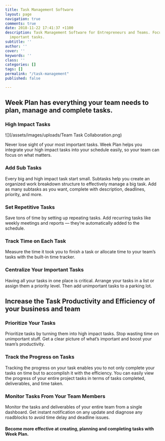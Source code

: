 ```yaml
---
title: Task Management Software
layout: page
navigation: true
comments: true
date: 2018-11-22 17:41:37 +1100
description: Task Management Software for Entrepreneurs and Teams. Focus and complete
  important tasks.
subtitle: ''
author: ''
cover: ''
keywords: ''
class: ''
categories: []
tags: []
permalink: "/task-management"
published: false

---
```

## Week Plan has everything your team needs to plan, manage and complete tasks.

### **High Impact Tasks**

![](/assets/images/uploads/Team Task Collaboration.png)

Never lose sight of your most important tasks. Week Plan helps you integrate your high impact tasks into your schedule easily, so your team can focus on what matters.

### **Add Sub Tasks**

Every big and high impact task start small. Subtasks help you create an organized work breakdown structure to effectively manage a big task. Add as many subtasks as you want, complete with description, deadlines, priority, and more.

### **Set Repetitive Tasks**

Save tons of time by setting up repeating tasks. Add recurring tasks like weekly meetings and reports — they’re automatically added to the schedule.

### **Track Time on Each Task**

  
Measure the time it took you to finish a task or allocate time to your team’s tasks with the built-in time tracker.

### **Centralize Your Important Tasks**

  
Having all your tasks in one place is critical. Arrange your tasks in a list or assign them a priority level. Then add unimportant tasks to a parking lot.

## **Increase the Task Productivity and Efficiency of your business and team**

 

### **Prioritize Your Tasks**

Prioritize tasks by turning them into high impact tasks. Stop wasting time on unimportant stuff. Get a clear picture of what’s important and boost your team’s productivity. 

### **Track the Progress on Tasks**

Tracking the progress on your task enables you to not only complete your tasks on time but to accomplish it with the efficiency. You can easily view the progress of your entire project tasks in terms of tasks completed, deliverables, and time taken.

### **Monitor Tasks From Your Team Members**

Monitor the tasks and deliverables of your entire team from a single dashboard. Get instant notification on any update and diagnose any roadblocks to avoid time delay and deadline issues.

 

#### Become more effective at creating, planning and completing tasks with Week Plan.